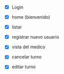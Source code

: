 * [x] Login
* [x] home (bienvenido)
* [x] listar
* [x] registrar nuevo usuario
* [x] vista del medico
* [x] cancelar turno
* [x] editar turno

